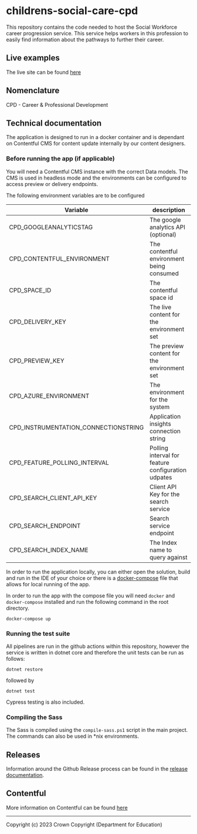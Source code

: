 # childrens-social-care-cpd 

This repository contains the code needed to host the Social Workforce career progression service. This service helps workers in this profession to easily find information about the pathways to further their career.

## Live examples

The live site can be found [here](https://www.develop-child-family-social-work-career.education.gov.uk)

## Nomenclature

CPD - Career & Professional Development

## Technical documentation

The application is designed to run in a docker container and is dependant on Contentful CMS for content update internally by our content designers.

### Before running the app (if applicable)

You will need a Contentful CMS instance with the correct Data models. The CMS is used in headless mode and the environments can be configured to access preview or delivery endpoints.

The following environment variables are to be configured

| Variable                             | description                                        |
| ------------------------------------ | -------------------------------------------------- |
| CPD_GOOGLEANALYTICSTAG               | The google analytics API (optional)                |
| CPD_CONTENTFUL_ENVIRONMENT           | The contentful environment being consumed          |
| CPD_SPACE_ID                         | The contentful space id                            |
| CPD_DELIVERY_KEY                     | The live content for the environment set           |
| CPD_PREVIEW_KEY                      | The preview content for the environment set        |
| CPD_AZURE_ENVIRONMENT                | The environment for the system                     |
| CPD_INSTRUMENTATION_CONNECTIONSTRING | Application insights connection string             |
| CPD_FEATURE_POLLING_INTERVAL         | Polling interval for feature configuration udpates |
| CPD_SEARCH_CLIENT_API_KEY            | Client API Key for the search service              |
| CPD_SEARCH_ENDPOINT                  | Search service endpoint                            |
| CPD_SEARCH_INDEX_NAME                | The Index name to query against                    |

In order to run the application locally, you can either open the solution, build and run in the IDE of your choice or there is a [docker-compose](~/docker-compose.yml) file that allows for local running of the app.

In order to run the app with the compose file you will need `docker` and `docker-compose` installed and run the following command in the root directory.

`docker-compose up`

### Running the test suite

All pipelines are run in the github actions within this repository, however the service is written in dotnet core and therefore the unit tests can be run as follows:

`dotnet restore`

followed by

`dotnet test`

Cypress testing is also included.

### Compiling the Sass

The Sass is compiled using the `compile-sass.ps1` script in the main project. The commands can also be used in \*nix environments.

## Releases

Information around the Github Release process can be found in the [release documentation](./docs/RELEASE.md).

## Contentful

More information on Contentful can be found [here](https://www.contentful.com/)

---

Copyright (c) 2023 Crown Copyright (Department for Education)
